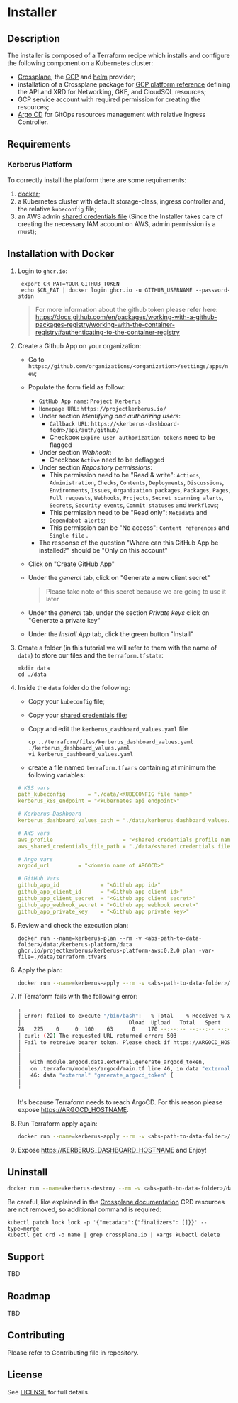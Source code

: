 # Installer

## Description

The installer is composed of a Terraform recipe which installs and configure the following component on a Kubernetes cluster:

- [Crossplane](https://github.com/crossplane/crossplane), the [GCP](https://github.com/crossplane/provider-gcp) and [helm](https://github.com/crossplane-contrib/provider-helm) provider;
- installation of a Crossplane package for [GCP platform reference](https://github.com/idallaserra/platform-ref-gcp) defining the API and XRD for Networking, GKE, and CloudSQL resources;
- GCP service account with required permission for creating the resources;
- [Argo CD](https://argoproj.github.io/projects/argo-cd) for GitOps resources management with relative Ingress Controller.


## Requirements

### Kerberus Platform

To correctly install the platform there are some requirements:

1. [docker](https://www.docker.com/);
2. a Kubernetes cluster with default storage-class, ingress controller and, the relative `kubeconfig` file;
3. an AWS admin [shared credentials file](https://docs.aws.amazon.com/cli/latest/userguide/cli-configure-files.html)  (Since the Installer takes care of creating the necessary IAM account on AWS, admin permission is a must);

## Installation with Docker

1. Login to `ghcr.io`:
   ```shell
    export CR_PAT=YOUR_GITHUB_TOKEN
    echo $CR_PAT | docker login ghcr.io -u GITHUB_USERNAME --password-stdin
   ```
   > For more information about the github token please refer here: https://docs.github.com/en/packages/working-with-a-github-packages-registry/working-with-the-container-registry#authenticating-to-the-container-registry

2. Create a Github App on your organization:

    * Go to `https://github.com/organizations/<organization>/settings/apps/new`;

    * Populate the form field as follow:

      * `GitHub App name`: `Project Kerberus`
      * `Homepage URL`: `https://projectkerberus.io/`
      * Under section *Identifying and authorizing users*: 
        * `Callback URL`: `https://<kerberus-dashboard-fqdn>/api/auth/github/`
        * Checkbox `Expire user authorization tokens` need to be flagged
      * Under section *Webhook*:
        * Checkbox `Active` need to be deflagged
      * Under section *Repository permissions*:
        * This permission need to be "Read & write": `Actions`, `Administration`, `Checks`, `Contents`, `Deployments`, `Discussions`, `Environments`, `Issues`, `Organization packages`, `Packages`, `Pages`, `Pull requests`, `Webhooks`, `Projects`, `Secret scanning alerts`, `Secrets`, `Security events`, `Commit statuses` and `Workflows`;
        * This permission need to be "Read only": `Metadata` and `Dependabot alerts`;
        * This permission can be "No access": `Content references` and `Single file` .
      * The response of the question "Where can this GitHub App be installed?" should be "Only on this account"

    * Click on "Create GitHub App"

    * Under the *general* tab, click on "Generate a new client secret"

      > Please take note of this secret because we are going to use it later

    * Under the *general* tab, under the section *Private keys* click on "Generate a private key"

    * Under the *Install App* tab, click the green button "Install"

3. Create a folder (in this tutorial we will refer to them with the name of `data`) to store our files and the `terraform.tfstate`:

    ```shell
    mkdir data
    cd ./data
    ```

4. Inside the `data` folder do the following:

   * Copy your  `kubeconfig` file;

   * Copy your [shared credentials file](https://docs.aws.amazon.com/cli/latest/userguide/cli-configure-files.html);

   * Copy and edit the `kerberus_dashboard_values.yaml` file
     ```shell
     cp ../terraform/files/kerberus_dashboard_values.yaml ./kerberus_dashboard_values.yaml
     vi kerberus_dashboard_values.yaml
     ```

   * create a file named `terraform.tfvars` containing at minimum the following variables:

    ```yaml
    # K8S vars
    path_kubeconfig       = "./data/<KUBECONFIG file name>"
    kerberus_k8s_endpoint = "<kubernetes api endpoint>"
   
    # Kerberus-Dashboard
    kerberus_dashboard_values_path = "./data/kerberus_dashboard_values.yaml"
   
    # AWS vars
    aws_profile                      = "<shared credentials profile name>"
    aws_shared_credentials_file_path = "./data/<shared credentials file>"
   
    # Argo vars
    argocd_url         = "<domain name of ARGOCD>"
   
    # GitHub Vars 
    github_app_id             = "<Github app id>"
    github_app_client_id      = "<Github app client id>"
    github_app_client_secret  = "<Github app client secret>"
    github_app_webhook_secret = "<Github app webhook secret>"
    github_app_private_key    = "<Github app private key>"
    ```

5. Review and check the execution plan:

    ```shell
    docker run --name=kerberus-plan --rm -v <abs-path-to-data-folder>/data:/kerberus-platform/data ghcr.io/projectkerberus/kerberus-platform-aws:0.2.0 plan -var-file=./data/terraform.tfvars
    ```

6. Apply the plan:

    ```bash
    docker run --name=kerberus-apply --rm -v <abs-path-to-data-folder>/data:/kerberus-platform/data ghcr.io/projectkerberus/kerberus-platform-aws:0.2.0 apply --auto-approve -var-file=./data/terraform.tfvars -state=./data/terraform.tfstate
    ```

7. If Terraform fails with the following error:
    ```bash
    ╷
    │ Error: failed to execute "/bin/bash":   % Total    % Received % Xferd  Average Speed   Time    Time     Time  Current
    │                                  Dload  Upload   Total   Spent    Left  Speed
    28   225    0     0  100    63      0    170 --:--:-- --:--:-- --:--:--   170
    │ curl: (22) The requested URL returned error: 503
    │ Fail to retreive bearer token. Please check if https://ARGOCD_HOSTNAME is a valid endpoint
    │
    │
    │   with module.argocd.data.external.generate_argocd_token,
    │   on .terraform/modules/argocd/main.tf line 46, in data "external" "generate_argocd_token":
    │   46: data "external" "generate_argocd_token" {
    │
    ╵
    ```
    It's because Terraform needs to reach ArgoCD. For this reason please expose <https://ARGOCD_HOSTNAME>.

8. Run Terraform apply again:

    ```bash
    docker run --name=kerberus-apply --rm -v <abs-path-to-data-folder>/data:/kerberus-platform/data ghcr.io/projectkerberus/kerberus-platform-aws:0.2.0 apply --auto-approve -var-file=./data/terraform.tfvars -state=./data/terraform.tfstate
    ```

9. Expose <https://KERBERUS_DASHBOARD_HOSTNAME> and Enjoy! 

## Uninstall

```bash
docker run --name=kerberus-destroy --rm -v <abs-path-to-data-folder>/data:/kerberus-platform/data ghcr.io/projectkerberus/kerberus-platform-aws:0.2.0 destroy --auto-approve -var-file=./data/terraform.tfvars -state=./data/terraform.tfstate
```

Be careful, like explained in the [Crossplane documentation](https://crossplane.io/docs/v1.0/getting-started/install-configure.html#install-crossplane-cli) CRD resources are not removed, so additional command is required:

```shell
kubectl patch lock lock -p '{"metadata":{"finalizers": []}}' --type=merge
kubectl get crd -o name | grep crossplane.io | xargs kubectl delete
```
## Support

TBD
## Roadmap

TBD
## Contributing

Please refer to Contributing file in repository.

## License

See [LICENSE](./LICENSE) for full details.
